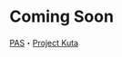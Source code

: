 # Coming Soon
[PAS](https://mynt.ga/pas "PAS")・[Project Kuta](https://kuta.mynt.ga/ "Project Kuta")
